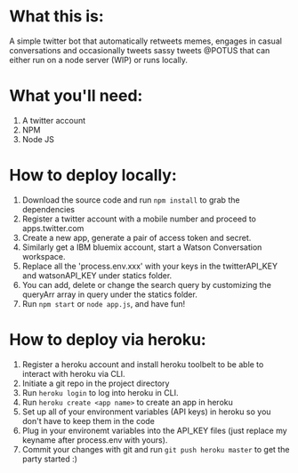 # What this is:
A simple twitter bot that automatically retweets memes, engages in casual conversations and occasionally tweets sassy tweets @POTUS that can either run on a node server (WIP) or runs locally.

# What you'll need:
1. A twitter account
2. NPM
3. Node JS

# How to deploy locally: 
1. Download the source code and run `npm install` to grab the dependencies
2. Register a twitter account with a mobile number and proceed to apps.twitter.com
3. Create a new app, generate a pair of access token and secret.
4. Similarly get a IBM bluemix account, start a Watson Conversation workspace.
4. Replace all the 'process.env.xxx' with your keys in the twitterAPI_KEY and watsonAPI_KEY under statics folder.
5. You can add, delete or change the search query by customizing the queryArr array in query under the statics folder.
6. Run `npm start` or `node app.js`, and have fun!

# How to deploy via heroku:
1. Register a heroku account and install heroku toolbelt to be able to interact with heroku via CLI.
2. Initiate a git repo in the project directory
3. Run `heroku login` to log into heroku in CLI.
4. Run `heroku create <app name>` to create an app in heroku
5. Set up all of your environment variables (API keys) in heroku so you don't have to keep them in the code
6. Plug in your environemt variables into the API_KEY files (just replace my keyname after process.env with yours).
7. Commit your changes with git and run `git push heroku master` to get the party started :)